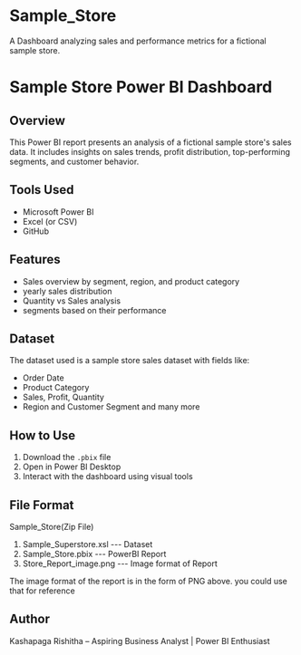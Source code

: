 # Sample_Store
A Dashboard analyzing sales and performance metrics for a fictional sample store.

# Sample Store Power BI Dashboard

## Overview
This Power BI report presents an analysis of a fictional sample store's sales data. It includes insights on sales trends, profit distribution, top-performing segments, and customer behavior.

## Tools Used
- Microsoft Power BI
- Excel (or CSV)
- GitHub

## Features
- Sales overview by segment, region, and product category
- yearly sales distribution
- Quantity vs Sales analysis
- segments based on their performance


## Dataset
The dataset used is a sample store sales dataset with fields like:
- Order Date
- Product Category
- Sales, Profit, Quantity
- Region and Customer Segment and many more

## How to Use
1. Download the `.pbix` file
2. Open in Power BI Desktop
3. Interact with the dashboard using visual tools

## File Format
Sample_Store(Zip File)
1. Sample_Superstore.xsl  --- Dataset
2. Sample_Store.pbix --- PowerBI Report
3. Store_Report_image.png --- Image format of Report

The image format of the report is in the form of PNG above. you could use that for reference

## Author
Kashapaga Rishitha – Aspiring Business Analyst | Power BI Enthusiast
